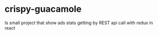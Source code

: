 # crispy-guacamole
Is small project that show ads stats getting by REST api call with redux in react
